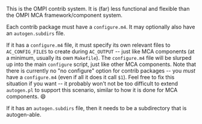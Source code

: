 This is the OMPI contrib system.  It is (far) less functional and
flexible than the OMPI MCA framework/component system.

Each contrib package must have a `configure.m4`.  It may optionally also
have an `autogen.subdirs` file.

If it has a `configure.m4` file, it must specify its own relevant
files to `AC_CONFIG_FILES` to create during `AC_OUTPUT` -- just like
MCA components (at a minimum, usually its own `Makefile`).  The
`configure.m4` file will be slurped up into the main `configure`
script, just like other MCA components.  Note that there is currently
no "no configure" option for contrib packages -- you *must* have a
`configure.m4` (even if all it does it call `$1`).  Feel free to fix
this situation if you want -- it probably won't not be too difficult
to extend `autogen.pl` to support this scenario, similar to how it is
done for MCA components.  :smile:

If it has an `autogen.subdirs` file, then it needs to be a
subdirectory that is autogen-able.
